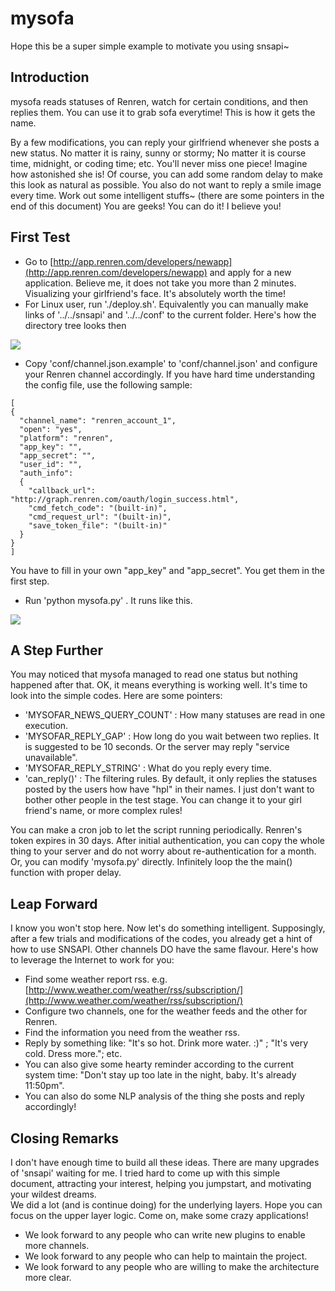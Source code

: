 mysofa
====

Hope this be a super simple example to motivate you using snsapi~

Introduction
----

mysofa reads statuses of Renren,
watch for certain conditions,
and then replies them. 
You can use it to grab sofa everytime!
This is how it gets the name.

By a few modifications, you can reply your 
girlfriend whenever she posts a new status. 
No matter it is rainy, sunny or stormy;
No matter it is course time, midnight, or coding time;
etc. 
You'll never miss one piece!
Imagine how astonished she is!
Of course, you can add some random delay 
to make this look as natural as possible. 
You also do not want to reply a smile image every time. 
Work out some intelligent stuffs~
(there are some pointers in the end of this document)
You are geeks! 
You can do it!
I believe you!

First Test
----

   * Go to [http://app.renren.com/developers/newapp](http://app.renren.com/developers/newapp)
   and apply for a new application.
   Believe me, it does not take you more than 
   2 minutes. Visualizing your girlfriend's face. 
   It's absolutely worth the time!
   * For Linux user, run './deploy.sh'. 
   Equivalently you can manually make links
   of '../../snsapi' and '../../conf' to 
   the current folder. Here's how the directory tree
   looks then

<img src="https://raw.github.com/hupili/snsapi/master/src/app/mysofa/pics/renren_sofa_1.jpg" />

   * Copy 'conf/channel.json.example' to 
   'conf/channel.json' and configure your 
   Renren channel accordingly. 
   If you have hard time understanding the 
   config file, use the following sample:

```
[
{
  "channel_name": "renren_account_1", 
  "open": "yes", 
  "platform": "renren", 
  "app_key": "", 
  "app_secret": "",
  "user_id": "",
  "auth_info":
  {
    "callback_url": "http://graph.renren.com/oauth/login_success.html",
    "cmd_fetch_code": "(built-in)",
    "cmd_request_url": "(built-in)",
    "save_token_file": "(built-in)"
  }
}
]
```

   You have to fill in your own "app_key" and 
   "app_secret". You get them in the first step.
   * Run 'python mysofa.py' .
   It runs like this. 

<img src="https://raw.github.com/hupili/snsapi/master/src/app/mysofa/pics/renren_sofa_2.jpg" />

A Step Further
----

You may noticed that mysofa managed to read one status
but nothing happened after that. 
OK, it means everything is working well. 
It's time to look into the simple codes. 
Here are some pointers:
   * 'MYSOFAR_NEWS_QUERY_COUNT' :
   How many statuses are read in one execution. 
   * 'MYSOFAR_REPLY_GAP' :
   How long do you wait between two replies. 
   It is suggested to be 10 seconds. 
   Or the server may reply 
   "service unavailable". 
   * 'MYSOFAR_REPLY_STRING' :
   What do you reply every time. 
   * 'can_reply()' : 
   The filtering rules. 
   By default, it only replies the statuses 
   posted by the users how have "hpl" in 
   their names. I just don't want to bother 
   other people in the test stage. You can change
   it to your girl friend's name, or 
   more complex rules!

You can make a cron job to let the script 
running periodically. 
Renren's token expires in 30 days. 
After initial authentication, you can copy 
the whole thing to your server and do not
worry about re-authentication for a month. 
Or, you can modify 'mysofa.py' directly. 
Infinitely loop the the main() function 
with proper delay. 

Leap Forward
----

I know you won't stop here. 
Now let's do something intelligent. 
Supposingly, after a few trials and 
modifications of the codes, you already 
get a hint of how to use SNSAPI. 
Other channels DO have the same flavour. 
Here's how to leverage the Internet to work for you:
   * Find some weather report rss. 
   e.g. [http://www.weather.com/weather/rss/subscription/](http://www.weather.com/weather/rss/subscription/)
   * Configure two channels, one for the weather
   feeds and the other for Renren. 
   * Find the information you need from the weather rss. 
   * Reply by something like:
   "It's so hot. Drink more water. :)" ;
   "It's very cold. Dress more."; 
   etc. 
   * You can also give some hearty reminder 
   according to the current system time:
   "Don't stay up too late in the night, baby. 
   It's already 11:50pm". 
   * You can also do some NLP analysis of 
   the thing she posts and reply accordingly!

Closing Remarks
----
I don't have enough time to build all these ideas. 
There are many upgrades of 'snsapi' waiting for me. 
I tried hard to come up with this simple document, 
attracting your interest, helping you jumpstart, 
and motivating your wildest dreams.  
We did a lot (and is continue doing) 
for the underlying layers. 
Hope you can focus on the upper layer logic. 
Come on, make some crazy applications!

   * We look forward to any people who 
can write new plugins to enable more channels. 
   * We look forward to any people who 
can help to maintain the project. 
   * We look forward to any people who 
are willing to make the architecture more clear. 
